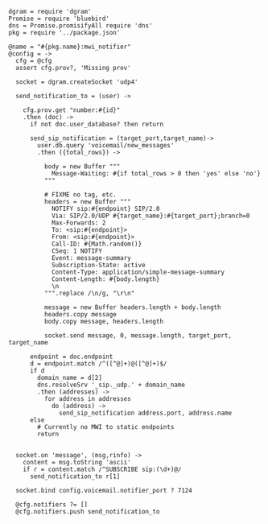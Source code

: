    dgram = require 'dgram'
    Promise = require 'bluebird'
    dns = Promise.promisifyAll require 'dns'
    pkg = require '../package.json'

    @name = "#{pkg.name}:mwi_notifier"
    @config = ->
      cfg = @cfg
      assert cfg.prov?, 'Missing prov'

      socket = dgram.createSocket 'udp4'

      send_notification_to = (user) ->

        cfg.prov.get "number:#{id}"
        .then (doc) ->
          if not doc.user_database? then return

          send_sip_notification = (target_port,target_name)->
            user.db.query 'voicemail/new_messages'
            .then ({total_rows}) ->

              body = new Buffer """
                Message-Waiting: #{if total_rows > 0 then 'yes' else 'no'}
              """

              # FIXME no tag, etc.
              headers = new Buffer """
                NOTIFY sip:#{endpoint} SIP/2.0
                Via: SIP/2.0/UDP #{target_name}:#{target_port};branch=0
                Max-Forwards: 2
                To: <sip:#{endpoint}>
                From: <sip:#{endpoint}>
                Call-ID: #{Math.random()}
                CSeq: 1 NOTIFY
                Event: message-summary
                Subscription-State: active
                Content-Type: application/simple-message-summary
                Content-Length: #{body.length}
                \n
              """.replace /\n/g, "\r\n"

              message = new Buffer headers.length + body.length
              headers.copy message
              body.copy message, headers.length

              socket.send message, 0, message.length, target_port, target_name

          endpoint = doc.endpoint
          d = endpoint.match /^([^@]+)@([^@]+)$/
          if d
            domain_name = d[2]
            dns.resolveSrv '_sip._udp.' + domain_name
            .then (addresses) ->
              for address in addresses
                do (address) ->
                  send_sip_notification address.port, address.name
          else
            # Currently no MWI to static endpoints
            return


      socket.on 'message', (msg,rinfo) ->
        content = msg.toString 'ascii'
        if r = content.match /^SUBSCRIBE sip:(\d+)@/
          send_notification_to r[1]

      socket.bind config.voicemail.notifier_port ? 7124

      @cfg.notifiers ?= []
      @cfg.notifiers.push send_notification_to
